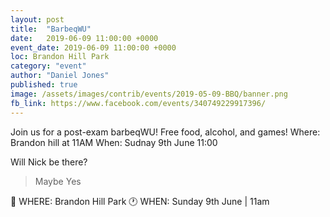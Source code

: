 ```yaml
---
layout: post
title:  "BarbeqWU"
date:   2019-06-09 11:00:00 +0000
event_date: 2019-06-09 11:00:00 +0000
loc: Brandon Hill Park
category: "event"
author: "Daniel Jones"
published: true
image: /assets/images/contrib/events/2019-05-09-BBQ/banner.png
fb_link: https://www.facebook.com/events/340749229917396/
---
```


Join us for a post-exam barbeqWU!
Free food, alcohol, and games!
Where: Brandon hill at 11AM
When: Sudnay 9th June 11:00

Will Nick be there?
> Maybe Yes

📍 WHERE: Brandon Hill Park
🕐 WHEN: Sunday 9th June | 11am
